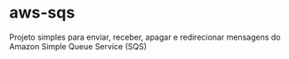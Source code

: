 # aws-sqs

Projeto simples para enviar, receber, apagar e redirecionar mensagens do Amazon Simple Queue Service (SQS)
